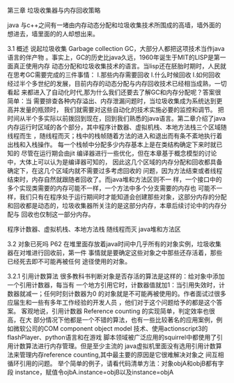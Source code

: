 第三章 垃圾收集器与内存回收策略

java 与c++之间有一堵由内存动态分配和垃圾收集技术所围成的高墙，墙外面的
想进去，墙里面的的人却想出来。

3.1 概述
    说起垃圾收集 Garbage collection GC，大部分人都把这项技术当作java语言的伴产物
。事实上，GC的历史比java久远，1960年诞生于MIT的LISP是第一面真正使用内存
动态分配和垃圾收集技术的语言。当lisp还在胚胎时期时，人民就在思考GC需要完成的三件事情：
I.那些内存需要回收
I.什么时候回收
I.如何回收
    经过半个多世纪的发展，目前内存的动态分配与内存回收技术已经相当成熟，一切看起
来都进入了自动化时代,那为什么我们还要去了解GC和内存分配呢？答案很简单：当
需要排查各种内存溢出、内存泄漏问题时，当垃圾收集成为系统达到更高并发量的瓶颈时，
我们就需要对这些自动化的技术实施必要的监控和调节。
   把时间从半个多实际以前拨回到现在，回到我们熟悉的java语言。第二章介绍了java
内存运行时区域的各个部分，其中程序计数器、虚拟机栈、本地方法栈三个区域随线程而生
，随线程而灭；栈中的栈帧随着方法的进入和退出而有条不紊地执行着出栈和入栈操作。
每一个栈帧中分配多少内存基本上是在类结构确定下来时就已知的 尽管在运行期会由jit
编译器进行一些优化，但在本章基于概念模型的讨论中，大体上可以认为是编译器可知的，
因此这几个区域的内存分配和回收都具备确定下，在这几个区域内就不需要过多考虑回收的
问题，因为方法结束或者线程结束时，内存自然就跟随者回收了。而java堆和方法区则不一
样，一个接口中的多个实现类需要的内存可能不一样，一个方法中多个分支需要的内存也
可能不一样，我们只有在程序处于运行期间时才能知道会创建那些对象，这部分内存的分配
和回收都是动态的，垃圾收集器所关注的是这部分内存，本章后续讨论中的内存分配与
回收也仅制这一部分内存。

程序计数器、虚拟机栈、本地方法栈 随线程而灭
java堆和方法区


3.2 对象已死吗  P62
   在堆里面存放着java时间中几乎所有的对象实例，垃圾收集器在对堆进行回收前，第一件
事情就是要确定这些对象之中那些还存活着，那些已经死去即不可能再被任何
途径使用的对象。

3.2.1 引用计数算法
   很多教科书判断对象是否存活的算法是这样的：给对象中添加一个引用计数器，每当有
一个地方引用它时，计数器值就加1：当引用失效时，计数器就减一；任何时刻计数器为0
的对象就是不可能再被使用的。作者面试过很多应届生和一些有多年工作经验的开发人员
，他们对于这个问题给予的都是这个答案。
   客观地说，引用计数器 Reference counting 的实现简单，判定效率也很高，在大
部分情况下他都是一个不错的算法，也有一些比较著名的应用案例，例如微软公司的COM
component object model 技术、使用actionscript3的flashPlayer、python语言和在游戏
脚本领域被广泛应用的squirrel中都使用了引用计数算法进行内存管理。但是至少主流的
java虚拟机里面没有选用引用计数算法来管理内存reference counting,其中最主要的原因是它很难解决对象之
间互相循环引用的问题。
  举个简单的例子，请看代码清单方法：对象objA和objB都有字段
instance，赋值令ojbA.instance=objB以及instance=objA















